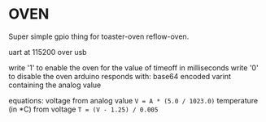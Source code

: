 OVEN
====
Super simple gpio thing for toaster-oven reflow-oven.


uart at 115200 over usb


write '1' to enable the oven for the value of timeoff in milliseconds
write '0' to disable the oven
arduino responds with: base64 encoded varint containing the analog value


equations:
voltage from analog value
`V = A * (5.0 / 1023.0)`
temperature (in *C) from voltage
`T = (V - 1.25) / 0.005`
